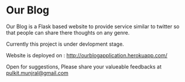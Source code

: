 # Our Blog

Our Blog is a Flask based website to provide service similar to twitter so that people can share there thoughts on any genre.

Currently this project is under devlopment stage.

Website is deployed on : http://ourblogapplication.herokuapp.com/

Open for suggestions, Please share your valueable feedbacks at pulkit.munjral@gmail.com
